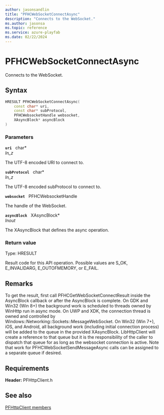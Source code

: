 ```yaml
---
author: jasonsandlin
title: "PFHCWebSocketConnectAsync"
description: "Connects to the WebSocket."
ms.author: jasonsa
ms.topic: reference
ms.service: azure-playfab
ms.date: 02/22/2024
---
```


# PFHCWebSocketConnectAsync  

Connects to the WebSocket.  

## Syntax  
  
```cpp
HRESULT PFHCWebSocketConnectAsync(  
    const char* uri,  
    const char* subProtocol,  
    PFHCWebsocketHandle websocket,  
    XAsyncBlock* asyncBlock  
)  
```  
  
### Parameters  
  
**`uri`** &nbsp; char*  
*_In_z_*  
  
The UTF-8 encoded URI to connect to.  
  
**`subProtocol`** &nbsp; char*  
*_In_z_*  
  
The UTF-8 encoded subProtocol to connect to.  
  
**`websocket`** &nbsp; PFHCWebsocketHandle  
  
The handle of the WebSocket.  
  
**`asyncBlock`** &nbsp; XAsyncBlock*  
*_Inout_*  
  
The XAsyncBlock that defines the async operation.  
  
  
### Return value
Type: HRESULT
  
Result code for this API operation. Possible values are S_OK, E_INVALIDARG, E_OUTOFMEMORY, or E_FAIL.
  
## Remarks  
  
To get the result, first call PFHCGetWebSocketConnectResult inside the AsyncBlock callback or after the AsyncBlock is complete. On GDK and Win32 (Win 8+) the background work is scheduled to threads owned by WinHttp run in async mode. On UWP and XDK, the connection thread is owned and controlled by Windows::Networking::Sockets::MessageWebSocket. On Win32 (Win 7+), iOS, and Android, all background work (including initial connection process) will be added to the queue in the provided XAsyncBlock. LibHttpClient will create a reference to that queue but it is the responsibility of the caller to dispatch that queue for as long as the websocket connection is active. Note that work for PFHCWebSocketSendMessageAsync calls can be assigned to a separate queue if desired.
  
## Requirements  
  
**Header:** PFHttpClient.h
  
## See also  
[PFHttpClient members](../pfhttpclient_members.md)  

  
  
